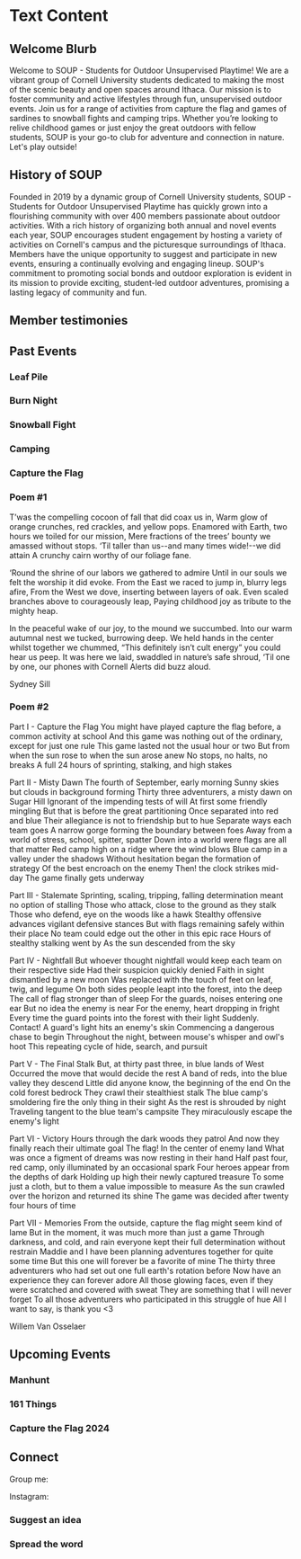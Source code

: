 
# Text Content

## Welcome Blurb
Welcome to SOUP - Students for Outdoor Unsupervised Playtime! We are a vibrant group of Cornell University students dedicated to making the most of the scenic beauty and open spaces around Ithaca. Our mission is to foster community and active lifestyles through fun, unsupervised outdoor events. Join us for a range of activities from capture the flag and games of sardines to snowball fights and camping trips. Whether you’re looking to relive childhood games or just enjoy the great outdoors with fellow students, SOUP is your go-to club for adventure and connection in nature. Let's play outside!

## History of SOUP
Founded in 2019 by a dynamic group of Cornell University students, SOUP - Students for Outdoor Unsupervised Playtime has quickly grown into a flourishing community with over 400 members passionate about outdoor activities. With a rich history of organizing both annual and novel events each year, SOUP encourages student engagement by hosting a variety of activities on Cornell's campus and the picturesque surroundings of Ithaca. Members have the unique opportunity to suggest and participate in new events, ensuring a continually evolving and engaging lineup. SOUP's commitment to promoting social bonds and outdoor exploration is evident in its mission to provide exciting, student-led outdoor adventures, promising a lasting legacy of community and fun.

## Member testimonies


## Past Events

### Leaf Pile

### Burn Night

### Snowball Fight

### Camping

### Capture the Flag

### Poem #1
T’was the compelling cocoon of fall that did coax us in,
Warm glow of orange crunches, red crackles, and yellow pops.
Enamored with Earth, two hours we toiled for our mission,
Mere fractions of the trees’ bounty we amassed without stops.
‘Til taller than us--and many times wide!--we did attain
A crunchy cairn worthy of our foliage fane.


‘Round the shrine of our labors we gathered to admire
Until in our souls we felt the worship it did evoke.
From the East we raced to jump in, blurry legs afire,
From the West we dove, inserting between layers of oak.
Even scaled branches above to courageously leap,
Paying childhood joy as tribute to the mighty heap.


In the peaceful wake of our joy, to the mound we succumbed.
Into our warm autumnal nest we tucked, burrowing deep.
We held hands in the center whilst together we chummed,
“This definitely isn’t cult energy” you could hear us peep.
It was here we laid, swaddled in nature’s safe shroud,
‘Til one by one, our phones with Cornell Alerts did buzz aloud.


Sydney Sill

### Poem #2
Part I - Capture the Flag
You might have played capture the flag before, a common activity at school
And this game was nothing out of the ordinary, except for just one rule
This game lasted not the usual hour or two
But from when the sun rose to when the sun arose anew
No stops, no halts, no breaks
A full 24 hours of sprinting, stalking, and high stakes


Part II - Misty Dawn
The fourth of September, early morning
Sunny skies but clouds in background forming
Thirty three adventurers, a misty dawn on Sugar Hill
Ignorant of the impending tests of will
At first some friendly mingling
But that is before the great partitioning
Once separated into red and blue
Their allegiance is not to friendship but to hue
Separate ways each team goes
A narrow gorge forming the boundary between foes
Away from a world of stress, school, spitter, spatter
Down into a world were flags are all that matter
Red camp high on a ridge where the wind blows
Blue camp in a valley under the shadows
Without hesitation began the formation of strategy
Of the best encroach on the enemy
Then! the clock strikes mid-day
The game finally gets underway


Part III - Stalemate
Sprinting, scaling, tripping, falling
determination meant no option of stalling
Those who attack, close to the ground as they stalk
Those who defend, eye on the woods like a hawk
Stealthy offensive advances
vigilant defensive stances
But with flags remaining safely within their place
No team could edge out the other in this epic race
Hours of stealthy stalking went by
As the sun descended from the sky


Part IV - Nightfall
But whoever thought nightfall would keep each team on their respective side
Had their suspicion quickly denied
Faith in sight dismantled by a new moon
Was replaced with the touch of feet on leaf, twig, and legume
On both sides people leapt into the forest, into the deep
The call of flag stronger than of sleep
For the guards, noises entering one ear
But no idea the enemy is near
For the enemy, heart dropping in fright
Every time the guard points into the forest with their light
Suddenly. Contact! A guard's light hits an enemy's skin
Commencing a dangerous chase to begin
Throughout the night, between mouse's whisper and owl's hoot
This repeating cycle of hide, search, and pursuit


Part V - The Final Stalk
But, at thirty past three, in blue lands of West
Occurred the move that would decide the rest
A band of reds, into the blue valley they descend
Little did anyone know, the beginning of the end
On the cold forest bedrock
They crawl their stealthiest stalk
The blue camp's smoldering fire the only thing in their sight
As the rest is shrouded by night
Traveling tangent to the blue team's campsite
They miraculously escape the enemy's light


Part VI - Victory
Hours through the dark woods they patrol
And now they finally reach their ultimate goal
The flag! In the center of enemy land
What was once a figment of dreams was now resting in their hand
Half past four, red camp, only illuminated by an occasional spark
Four heroes appear from the depths of dark
Holding up high their newly captured treasure
To some just a cloth, but to them a value impossible to measure
As the sun crawled over the horizon and returned its shine
The game was decided after twenty four hours of time


Part VII - Memories
From the outside, capture the flag might seem kind of lame
But in the moment, it was much more than just a game
Through darkness, and cold, and rain
everyone kept their full determination without restrain
Maddie and I have been planning adventures together for quite some time
But this one will forever be a favorite of mine
The thirty three adventurers who had set out one full earth's rotation before
Now have an experience they can forever adore
All those glowing faces, even if they were scratched and covered with sweat
They are something that I will never forget
To all those adventurers who participated in this struggle of hue
All I want to say, is thank you <3


Willem Van Osselaer


## Upcoming Events

### Manhunt

### 161 Things

### Capture the Flag 2024


## Connect
Group me:

Instagram:

### Suggest an idea


### Spread the word
